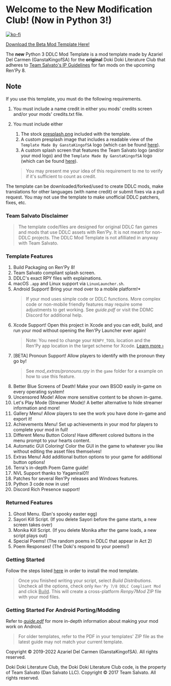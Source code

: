 # Welcome to the **New** Modification Club! (Now in Python 3!)

[![ko-fi](https://www.ko-fi.com/img/githubbutton_sm.svg)](https://ko-fi.com/K3K22K8SU)

[<u>Download the Beta Mod Template Here!</u>](https://github.com/GanstaKingofSA/DDLCModTemplate2.0/releases/Py3-Beta1)

The **new** Python 3 DDLC Mod Template is a mod template made by Azariel Del Carmen (GanstaKingofSA) for the **original** Doki Doki Literature Club that adheres to [Team Salvato's IP Guidelines](http://teamsalvato.com/ip-guidelines/) for fan mods on the upcoming Ren'Py 8.

## Note
If you use this template, you must do the following requirements.
1. You must include a name credit in either you mods' credits screen and/or your mods' credits.txt file.
2. You must include either
   
   1. The stock [presplash.png](game/presplash.png) included with the template.
   2. A custom presplash image that includes a readable view of the `Template Made By GanstaKingofSA` logo (which can be found [here](.github/IMAGES/TemplateMadeLogo.png)).
   3. A custom splash screen that features the Team Salvato logo (and/or your mod logo) and the `Template Made By GanstaKingofSA` logo (which can be found [here](.github/IMAGES/TemplateMadeLogo.png)).
   > You may present me your idea of this requirement to me to verify if it's sufficient to count as credit.

The template can be downloaded/forked/used to create DDLC mods, make translations for other languages (with name credit) or submit fixes via a pull request. You may not use the template to make unofficial DDLC patchers, fixes, etc.

### Team Salvato Disclaimer
> The template code/files are designed for original DDLC fan games and mods that use DDLC assets with Ren'Py. It is not meant for non-DDLC projects. 
The DDLC Mod Template is not afilliated in anyway with Team Salvato.

### Template Features
1. Build Packaging on Ren'Py 8!
2. Team Salvato compliant splash screen.
3. DDLC's exact RPY files with explainations.
4. macOS `.app` and Linux support via `LinuxLauncher.sh`.
5. Android Support! Bring your mod over to a mobile platform!\*
    > If your mod uses simple code or DDLC functions. More complex code or non-mobile friendly features may require some adjustments to get working. See *guide.pdf* or visit the DDMC Discord for additional help.
6. Xcode Support! Open this project in Xcode and you can edit, build, and run your mod without opening the Ren'Py Launcher ever again! 
    > Note: You need to change your `RENPY_TOOL` location and the Ren'Py app location in the target scheme for Xcode. [Learn more &rsaquo;](XCODE.md)
7. [BETA] Pronoun Support! Allow players to identify with the pronoun they go by!
    > See *mod_extras/pronouns.rpy* in the `game` folder for a example on how to use this feature.
8. Better Blue Screens of Death! Make your own BSOD easily in-game on every operating system! 
9. Uncensored Mode! Allow more sensitive content to be shown in-game.
10. Let's Play Mode (Streamer Mode)! A better alternative to hide streamer information and more!
11. Gallery Menu! Allow players to see the work you have done in-game and export it!
12. Achievements Menu! Set up achievements in your mod for players to complete your mod in full!
13. Different Menu Button Colors! Have different colored buttons in the menu prompt to your hearts content.
14. Automatic GUI Coloring! Color the GUI in the game to whatever you like without editing the asset files themselves! 
15. Extras Menu! Add additional button options to your game for additional button options!
16. Terra's in-depth Poem Game guide!
17. NVL Support thanks to Yagamirai01!
18. Patches for several Ren'Py releases and Windows features.
19. Python 3 code now in use!
20. Discord Rich Presence support!

### Returned Features
1. Ghost Menu. (Dan's spooky easter egg)
2. Sayori Kill Script. (If you delete Sayori before the game starts, a new screen takes over)
3. Monika Kill Script. (If you delete Monika after the game loads, a new script plays out)
4. Special Poems! (The random poems in DDLC that appear in Act 2)
5. Poem Responses! (The Doki's respond to your poems!)

### Getting Started
Follow the steps listed [here](https://ganstakingofsa.github.io/information/guides/Installing-the-Mod-Template-Recent.html) in order to install the mod template.
> Once you finished writing your script, select *Build Distributions*. Uncheck all the options, check only `Ren'Py 7/8 DDLC Compliant Mod` and click <u>Build</u>. This will create a cross-platform *Renpy7Mod* ZIP file with your mod files.

### Getting Started For Android Porting/Modding
Refer to [*guide.pdf*](guide.pdf) for more in-depth information about making your mod work on Android.
> For older templates, refer to the PDF in your templates' ZIP file as the latest guide may not match your current template.

Copyright © 2019-2022 Azariel Del Carmen (GanstaKingofSA). All rights reserved.

Doki Doki Literature Club, the Doki Doki Literature Club code, is the property of Team Salvato (Dan Salvato LLC). Copyright © 2017 Team Salvato. All rights reserved.

